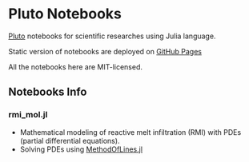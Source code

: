 # Pluto Notebooks

[Pluto](https://github.com/fonsp/Pluto.jl) notebooks for scientific researches using Julia language.

Static version of notebooks are deployed on [GitHub Pages](https://hasundue.github.io/pluto/)

All the notebooks here are MIT-licensed.

## Notebooks Info

### rmi_mol.jl
- Mathematical modeling of reactive melt infiltration (RMI) with PDEs (partial differential equations).
- Solving PDEs using [MethodOfLines.jl](https://github.com/SciML/MethodOfLines.jl)
